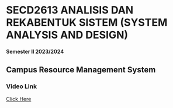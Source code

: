 # SECD2613 ANALISIS DAN REKABENTUK SISTEM (SYSTEM ANALYSIS AND DESIGN)
#### Semester II 2023/2024
## Campus Resource Management System

### Video Link
[Click Here](https://youtu.be/c-UCtWR59cA)


